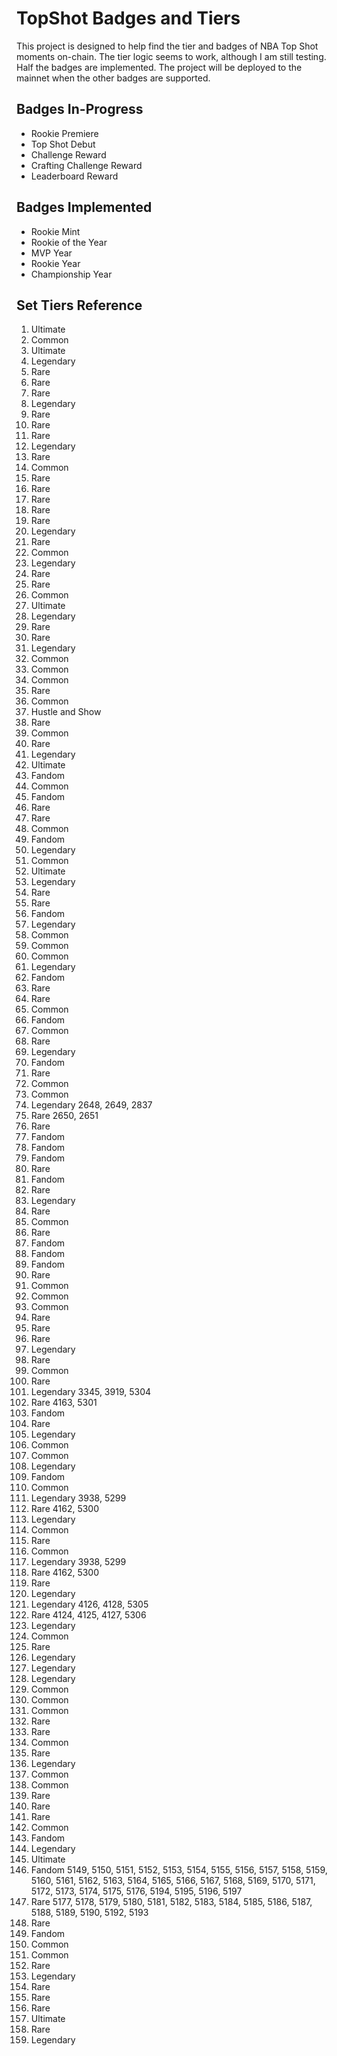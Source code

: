 # TopShot Badges and Tiers

This project is designed to help find the tier and badges of NBA Top Shot moments on-chain. The tier logic seems to work, although I am still testing. Half the badges are implemented. The project will be deployed to the mainnet when the other badges are supported.

## Badges In-Progress

- Rookie Premiere
- Top Shot Debut
- Challenge Reward
- Crafting Challenge Reward
- Leaderboard Reward

## Badges Implemented

- Rookie Mint
- Rookie of the Year
- MVP Year
- Rookie Year
- Championship Year

## Set Tiers Reference

1. Ultimate
2. Common
3. Ultimate
4. Legendary
5. Rare
6. Rare
7. Rare
8. Legendary
9. Rare
10. Rare
11. Rare
12. Legendary
13. Rare
14. Common
15. Rare
16. Rare
17. Rare
18. Rare
19. Rare
20. Legendary
21. Rare
22. Common
23. Legendary
24. Rare
25. Rare
26. Common
27. Ultimate
28. Legendary
29. Rare
30. Rare
31. Legendary
32. Common
33. Common
34. Common
35. Rare
36. Common
37. Hustle and Show
38. Rare
39. Common
40. Rare
41. Legendary
42. Ultimate
43. Fandom
44. Common
45. Fandom
46. Rare
47. Rare
48. Common
49. Fandom
50. Legendary
51. Common
52. Ultimate
53. Legendary
54. Rare
55. Rare
56. Fandom
57. Legendary
58. Common
59. Common
60. Common
61. Legendary
62. Fandom
63. Rare
64. Rare
65. Common
66. Fandom
67. Common
68. Rare
69. Legendary
70. Fandom
71. Rare
72. Common
73. Common
74. Legendary 2648, 2649, 2837
74. Rare 2650, 2651
75. Rare
76. Fandom
77. Fandom
78. Fandom
79. Rare
80. Fandom
81. Rare
82. Legendary
83. Rare
84. Common
85. Rare
86. Fandom
87. Fandom
88. Fandom
89. Rare
90. Common
91. Common
92. Common
93. Rare
94. Rare
95. Rare
96. Legendary
97. Rare
98. Common
99. Rare
100. Legendary 3345, 3919, 5304 
100. Rare 4163, 5301
101. Fandom
102. Rare
103. Legendary
104. Common
105. Common
106. Legendary
107. Fandom
108. Common
109. Legendary 3938, 5299 
109. Rare 4162, 5300
110. Legendary
111. Common
112. Rare
113. Common
114. Legendary 3938, 5299
114. Rare 4162, 5300
115. Rare
116. Legendary
117. Legendary 4126, 4128, 5305
117. Rare 4124, 4125, 4127, 5306
118. Legendary
119. Common
120. Rare
121. Legendary
122. Legendary
123. Legendary
124. Common
125. Common
126. Common
127. Rare
128. Rare
129. Common
130. Rare
131. Legendary
132. Common
133. Common
134. Rare
135. Rare
136. Rare
137. Common
138. Fandom
139. Legendary
140. Ultimate
141. Fandom 5149, 5150, 5151, 5152, 5153, 5154, 5155, 5156, 5157, 5158, 5159, 5160, 5161, 5162, 5163, 5164, 5165, 5166, 5167, 5168, 5169, 5170, 5171, 5172, 5173, 5174, 5175, 5176, 5194, 5195, 5196, 5197
141. Rare 5177, 5178, 5179, 5180, 5181, 5182, 5183, 5184, 5185, 5186, 5187, 5188, 5189, 5190, 5192, 5193
142. Rare
143. Fandom
144. Common
145. Common
146. Rare
147. Legendary
148. Rare
149. Rare
150. Rare
151. Ultimate
152. Rare
153. Legendary
